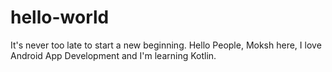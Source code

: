 # hello-world
It's never too late to start a new beginning.
Hello People,
Moksh here, I love Android App Development and I'm learning Kotlin.
